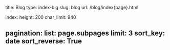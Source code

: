 title: Blog
type: index-big
slug: blog
url: /blog/index{page}.html

index:
    height: 200
    char_limit: 940

pagination:
    list: page.subpages
    limit: 3
    sort_key: date
    sort_reverse: True
---
